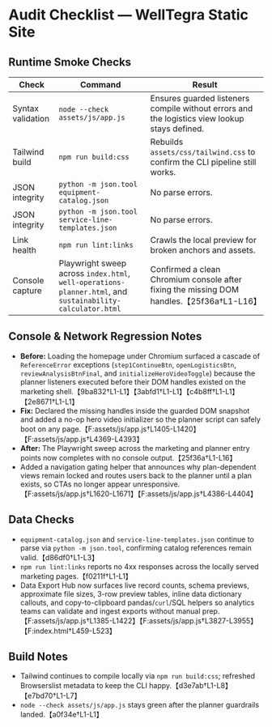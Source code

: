 # Audit Checklist — WellTegra Static Site

## Runtime Smoke Checks

| Check | Command | Result |
| ----- | ------- | ------ |
| Syntax validation | `node --check assets/js/app.js` | Ensures guarded listeners compile without errors and the logistics view lookup stays defined. |
| Tailwind build | `npm run build:css` | Rebuilds `assets/css/tailwind.css` to confirm the CLI pipeline still works. |
| JSON integrity | `python -m json.tool equipment-catalog.json` | No parse errors. |
| JSON integrity | `python -m json.tool service-line-templates.json` | No parse errors. |
| Link health | `npm run lint:links` | Crawls the local preview for broken anchors and assets. |
| Console capture | Playwright sweep across `index.html`, `well-operations-planner.html`, and `sustainability-calculator.html` | Confirmed a clean Chromium console after fixing the missing DOM handles.【25f36a†L1-L16】 |

## Console & Network Regression Notes

- **Before:** Loading the homepage under Chromium surfaced a cascade of `ReferenceError` exceptions (`step1ContinueBtn`, `openLogisticsBtn`, `reviewAnalysisBtnFinal`, and `initializeHeroVideoToggle`) because the planner listeners executed before their DOM handles existed on the marketing shell.【9ba832†L1-L1】【3abfd1†L1-L1】【c4b8ff†L1-L1】【2e8671†L1-L1】
- **Fix:** Declared the missing handles inside the guarded DOM snapshot and added a no-op hero video initializer so the planner script can safely boot on any page.【F:assets/js/app.js†L1405-L1420】【F:assets/js/app.js†L4369-L4393】
- **After:** The Playwright sweep across the marketing and planner entry points now completes with no console output.【25f36a†L1-L16】
- Added a navigation gating helper that announces why plan-dependent views remain locked and routes users back to the planner until a plan exists, so CTAs no longer appear unresponsive.【F:assets/js/app.js†L1620-L1671】【F:assets/js/app.js†L4386-L4404】

## Data Checks

- `equipment-catalog.json` and `service-line-templates.json` continue to parse via `python -m json.tool`, confirming catalog references remain valid.【d86df0†L1-L3】
- `npm run lint:links` reports no 4xx responses across the locally served marketing pages.【f0211f†L1-L1】
- Data Export Hub now surfaces live record counts, schema previews, approximate file sizes, 3-row preview tables, inline data dictionary callouts, and copy-to-clipboard pandas/<code>curl</code>/SQL helpers so analytics teams can validate and ingest exports without manual prep.【F:assets/js/app.js†L1385-L1422】【F:assets/js/app.js†L3827-L3955】【F:index.html†L459-L523】

## Build Notes

- Tailwind continues to compile locally via `npm run build:css`; refreshed Browserslist metadata to keep the CLI happy.【d3e7ab†L1-L8】【e7bd70†L1-L7】
- `node --check assets/js/app.js` stays green after the planner guardrails landed.【a0f34e†L1-L1】
